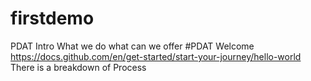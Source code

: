 # firstdemo
PDAT Intro
What we do
what can we offer
#PDAT Welcome 
https://docs.github.com/en/get-started/start-your-journey/hello-world
There is a breakdown of Process
